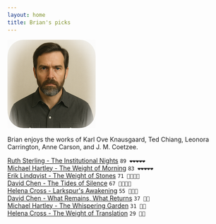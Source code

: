 ```yaml
---
layout: home
title: Brian's picks
---
```


![Brian](/assets/brian.png)

Brian enjoys the works of Karl Ove Knausgaard, Ted Chiang, Leonora Carrington, Anne Carson, and J. M. Coetzee.

[Ruth Sterling - The Institutional Nights](works/Ruth-Sterling-The-Institutional-Nights.html) `89 ❤️❤️❤️❤️❤️`  
[Michael Hartley - The Weight of Morning](/works/Michael-Hartley-The-Weight-of-Morning.html) `83 ❤️❤️❤️❤️❤️`  
[Erik Lindqvist - The Weight of Stones](works/Erik-Lindqvist-The-Weight-of-Stones.html) `71 🩷🩷🩷🩷`  
[David Chen - The Tides of Silence](/works/David-Chen-The-Tides-of-Silence.html) `67 🩷🩷🩷🩷`  
[Helena Cross - Larkspur's Awakening](/works/Helena-Cross-Larkspur's-Awakening.html) `55 🧡🧡🧡`  
[David Chen - What Remains, What Returns](/works/David-Chen-What-Remains,-What-Returns.html) `37 💛💛`  
[Michael Hartley - The Whispering Garden](/works/Michael-Hartley-The-Whispering-Garden.html) `31 💛💛`  
[Helena Cross - The Weight of Translation](/works/Helena-Cross-The-Weight-of-Translation.html) `29 💛💛`  
